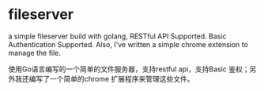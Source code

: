 fileserver
==========

a simple fileserver build with golang, RESTful API Supported. Basic Authentication Supported. Also, I've written a simple chrome extension to manage the file.

使用Go语言编写的一个简单的文件服务器，支持restful api，支持Basic 鉴权；另外我还编写了一个简单的chrome 扩展程序来管理这些文件。
